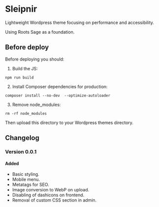 # Sleipnir

Lightweight Wordpress theme focusing on performance and accessibility.

Using Roots Sage as a foundation.

## Before deploy

Before deploying you should:

1. Build the JS:

`npm run build`

2. Install Composer dependencies for production:

`composer install --no-dev  --optimize-autoloader`

3. Remove node_modules:

`rm -rf node_modules`

Then upload this directory to your Wordpress themes directory.

## Changelog

### Version 0.0.1

#### Added

* Basic styling.
* Mobile menu.
* Metatags for SEO.
* Image conversion to WebP on upload.
* Disabling of dashicons on frontend.
* Removal of custom CSS section in admin.
